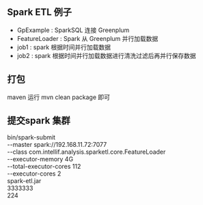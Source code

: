 ## Spark ETL 例子

* GpExample : SparkSQL 连接 Greenplum
* FeatureLoader : Spark 从 Greenplum 并行加载数据
* job1 : spark 根据时间并行加载数据
* job2 : spark 根据时间并行加载数据进行清洗过滤后再并行保存数据

## 打包

maven 运行 mvn clean package 即可

## 提交spark 集群

bin/spark-submit \
--master spark://192.168.11.72:7077 \
--class com.intellif.analysis.sparketl.core.FeatureLoader \
--executor-memory 4G \
--total-executor-cores 112 \
--executor-cores 2 \
spark-etl.jar \
3333333 \
224